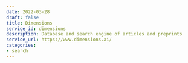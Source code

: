 ```yaml
---
date: 2022-03-28
draft: false
title: Dimensions
service_id: dimensions
description: Database and search engine of articles and preprints
service_url: https://www.dimensions.ai/
categories:
- search
---
```



